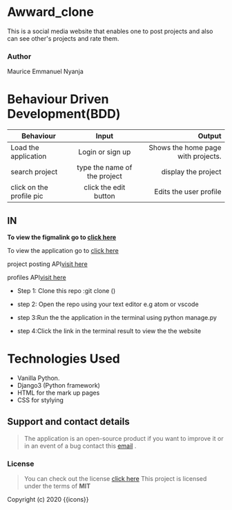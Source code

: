 # Awward_clone

This is a social media website that enables one to post projects and also can see other's projects and rate them.

### Author

Maurice Emmanuel Nyanja

# Behaviour Driven Development(BDD)

| Behaviour                |            Input             |                             Output |
| ------------------------ | :--------------------------: | ---------------------------------: |
| Load the application     |       Login or sign up       | Shows the home page with projects. |
| search project           | type the name of the project |                display the project |
| click on the profile pic |    click the edit button     |             Edits the user profile |

## IN

**To view the figmalink go to [click here]()**

To view the application go to [click here]()

project posting API[visit here]()

profiles API[visit here]()

- Step 1: Clone this repo :git clone ()

- step 2: Open the repo using your text editor e.g atom or vscode

- step 3:Run the the application in the terminal using python manage.py

- step 4:Click the link in the terminal result to view the the website

# Technologies Used

- Vanilla Python.
- Django3 (Python framework)
- HTML for the mark up pages
- CSS for stylying

## Support and contact details

> The application is an open-source product if you want to improve it or in an event of a bug contact this
> [email](cheatcodes.dev@gmail.com) .

### License

> You can check out the license [click here](https://choosealicense.com/licenses/mit/)
> This project is licensed under the terms of **MIT**

Copyright (c) 2020 {{icons}}
